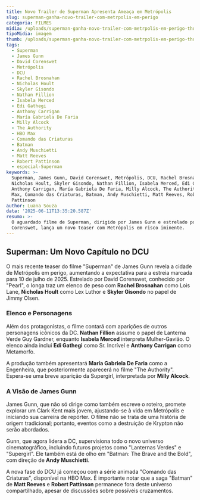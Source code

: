 ```yaml
---
title: Novo Trailer de Superman Apresenta Ameaça em Metrópolis
slug: superman-ganha-novo-trailer-com-metrpolis-em-perigo
categoria: FILMES
midia: /uploads/superman-ganha-novo-trailer-com-metrpolis-em-perigo-thumb.png
tipoMidia: imagem
thumb: /uploads/superman-ganha-novo-trailer-com-metrpolis-em-perigo-thumb.png
tags:
  - Superman
  - James Gunn
  - David Corenswet
  - Metrópolis
  - DCU
  - Rachel Brosnahan
  - Nicholas Hoult
  - Skyler Gisondo
  - Nathan Fillion
  - Isabela Merced
  - Edi Gathegi
  - Anthony Carrigan
  - María Gabriela De Faria
  - Milly Alcock
  - The Authority
  - HBO Max
  - Comando das Criaturas
  - Batman
  - Andy Muschietti
  - Matt Reeves
  - Robert Pattinson
  - especial-Superman
keywords: >-
  Superman, James Gunn, David Corenswet, Metrópolis, DCU, Rachel Brosnahan,
  Nicholas Hoult, Skyler Gisondo, Nathan Fillion, Isabela Merced, Edi Gathegi,
  Anthony Carrigan, María Gabriela De Faria, Milly Alcock, The Authority, HBO
  Max, Comando das Criaturas, Batman, Andy Muschietti, Matt Reeves, Robert
  Pattinson
author: Luana Souza
data: '2025-06-11T13:35:20.587Z'
resumo: >-
  O aguardado filme de Superman, dirigido por James Gunn e estrelado por David
  Corenswet, lança um novo teaser com Metrópolis em risco iminente.
---
```


## Superman: Um Novo Capítulo no DCU

<blockquote class="twitter-tweet"><a href="https://twitter.com/user/status/1932622007687844221"></a></blockquote>

O mais recente teaser do filme "Superman" de James Gunn revela a cidade de Metrópolis em perigo, aumentando a expectativa para a estreia marcada para 10 de julho de 2025. Estrelado por David Corenswet, conhecido por "Pearl", o longa traz um elenco de peso com **Rachel Brosnahan** como Lois Lane, **Nicholas Hoult** como Lex Luthor e **Skyler Gisondo** no papel de Jimmy Olsen.

### Elenco e Personagens

Além dos protagonistas, o filme contará com aparições de outros personagens icônicos da DC. **Nathan Fillion** assume o papel de Lanterna Verde Guy Gardner, enquanto **Isabela Merced** interpreta Mulher-Gavião. O elenco ainda inclui **Edi Gathegi** como Sr. Incrível e **Anthony Carrigan** como Metamorfo.

A produção também apresentará **María Gabriela De Faria** como a Engenheira, que posteriormente aparecerá no filme "The Authority". Espera-se uma breve aparição da Supergirl, interpretada por **Milly Alcock**.

### A Visão de James Gunn

James Gunn, que não só dirige como também escreve o roteiro, promete explorar um Clark Kent mais jovem, ajustando-se à vida em Metrópolis e iniciando sua carreira de repórter. O filme não se trata de uma história de origem tradicional; portanto, eventos como a destruição de Krypton não serão abordados.

Gunn, que agora lidera a DC, supervisiona todo o novo universo cinematográfico, incluindo futuros projetos como "Lanternas Verdes" e "Supergirl". Ele também está de olho em "Batman: The Brave and the Bold", com direção de **Andy Muschietti**.

A nova fase do DCU já começou com a série animada "Comando das Criaturas", disponível na HBO Max. É importante notar que a saga "Batman" de **Matt Reeves** e **Robert Pattinson** permanece fora deste universo compartilhado, apesar de discussões sobre possíveis cruzamentos.
